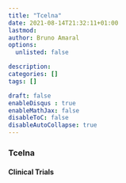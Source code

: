```yaml
---
title: "Tcelna"
date: 2021-08-14T21:32:11+01:00
lastmod: 
author: Bruno Amaral
options:
  unlisted: false

description: 
categories: []
tags: []

draft: false
enableDisqus : true
enableMathJax: false
disableToC: false
disableAutoCollapse: true
---
```


<h3 id="Tcelna">Tcelna</h3>
<ol class="articles Tcelna"></ol>
<h4>Clinical Trials</h4>
<ol class="trials Tcelna"></ol>